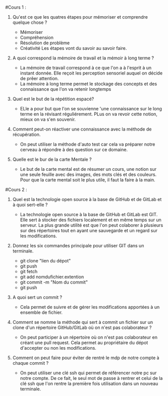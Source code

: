 #Cours 1 :

1. Qu'est ce que les quatres étapes pour mémoriser et comprendre quelque chose ?

    - Mémoriser 
    - Compréhension
    - Résolution de problème 
    - Créativité
    Les étapes vont du savoir au savoir faire.


2. A quoi correspond la mémoire de travail et la mémoir à long terme ?

    - La mémoire de travail correspond à ce que l'on a à l'esprit à un instant donnée. Elle reçoit les perception sensoriel auquel on décide de prêer attention. 
    - La mémoire à long terme permet le stockage des concepts et des connaissance que l'on va retenir longtemps

3. Quel est le but de la répétition espacé?

    - ELle a pour but que l'on se souvienne 'une connaissance sur le long terme en la révisant réguliérement. PLus on va revoir cette notion, mieux on va s'en souvenir.

4.  Comment peut-on réactiver une connaissance avec la méthode de récupération. 

    - On peut utiliser la méthode d'auto test car cela va préparer notre cerveau à répondre à des question sur ce domaine. 

5. Quelle est le bur de la carte Mentale ? 
    
    - Le but de la carte mental est de résumer un cours, une notion sur une seule feuille avec des images, des mots clés et des couleurs. Pour que la carte mental soit le plus utile, il faut la faire à la main.

#Cours 2 :

1. Quel est la technologie open source à la base de GitHub et de GitLab et à quoi sert-elle ?

    - La technologie open source à la base de GitHub et GitLab est GIT. Elle sert à stocker des fichiers localement et en même temps sur un serveur. La plus grande utilité est que l'on peut colaborer à plusieurs sur des répertoires tout en ayant une sauvegarde et un regard sur les modifications. 

2. Donnez les six commandes principale pour utiliser GIT dans un terminale. 

    - git clone "lien du dépot"
    - git push
    - git fetch
    - git add nomdufichier.extention
    - git commit -m "Nom du commit"
    - git push 

3. A quoi sert un commit ? 

    - Cela permet de suivre et de gérer les modifications apportées à un ensemble de fichier. 

4. Comment se nomme la méthode qui sert à commit un fichier sur un clone d'un répertoire GitHub/GitLab où on n'est pas colaborateur ?

    - On peut participer à un répertoire où on n'est pas colaborateur en créant une pull request. Cela permet au propriétaire du dépot d'accepter ou non les modifications.

5. Comment on peut faire pour éviter de rentré le mdp de notre compte à chaque commit ?

    - On peut utiliser une clé ssh qui permet de référencer notre pc sur notre compte. De ce fait, le seul mot de passe à rentrer et celui de la clé ssh que l'on rentre la première fois utilisation dans un nouveau terminale.
